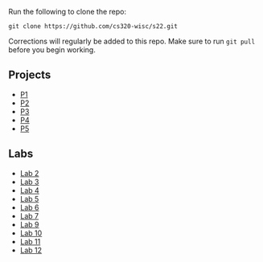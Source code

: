Run the following to clone the repo:

`git clone https://github.com/cs320-wisc/s22.git`

Corrections will regularly be added to this repo. Make sure to run `git pull` before you begin working.

## Projects

- [P1](./p1)
- [P2](./p2)
- [P3](./p3)
- [P4](./p4)
- [P5](./p5)

<!---
- [P6](./p6)
- [P7](./p7)
--->

## Labs

- [Lab 2](./labs/lab2.md)
- [Lab 3](./labs/lab3.md)
- [Lab 4](./labs/lab4.md)
- [Lab 5](./labs/lab5.md)
- [Lab 6](./labs/lab6.md)
- [Lab 7](./labs/lab7.md)
- [Lab 9](./labs/lab9.md)
- [Lab 10](./labs/lab10.md)
- [Lab 11](./labs/lab11.md)
- [Lab 12](./labs/lab12.md)

<!---
- [Lab 13](./labs/lab13.md)
- [Lab 14](./labs/lab14.md)
- [Lab 15](./labs/lab15.md)
--->
